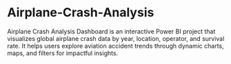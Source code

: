 # Airplane-Crash-Analysis
Airplane Crash Analysis Dashboard is an interactive Power BI project that visualizes global airplane crash data by year, location, operator, and survival rate. It helps users explore aviation accident trends through dynamic charts, maps, and filters for impactful insights.
